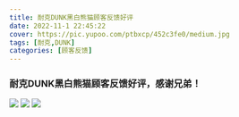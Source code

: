```yaml
---
title: 耐克DUNK黑白熊猫顾客反馈好评
date: 2022-11-1 22:45:22
cover: https://pic.yupoo.com/ptbxcp/452c3fe0/medium.jpg
tags: [耐克,DUNK]
categories: [顾客反馈]
---
```


###  耐克DUNK黑白熊猫顾客反馈好评，感谢兄弟！
![](https://pic.yupoo.com/ptbxcp/a8261b05/8a293a76.png)
![](https://pic.yupoo.com/ptbxcp/cb78e42f/7d3f299c.jpg)
![](https://pic.yupoo.com/ptbxcp/452c3fe0/60a9b247.jpg)
